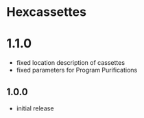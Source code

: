 # Hexcassettes

# 1.1.0
- fixed location description of cassettes
- fixed parameters for Program Purifications

## 1.0.0
- initial release